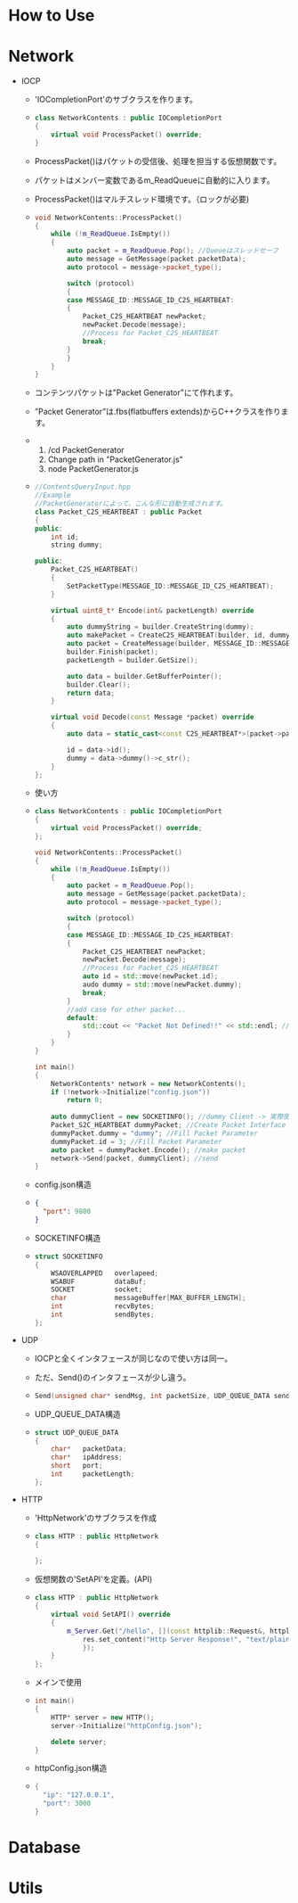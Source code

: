 # How to Use

# Network

- IOCP

  - 'IOCompletionPort'のサブクラスを作ります。

  - ```c++
    class NetworkContents : public IOCompletionPort
    {
    	virtual void ProcessPacket() override;
    }
    ```

  - ProcessPacket()はパケットの受信後、処理を担当する仮想関数です。

  - パケットはメンバー変数であるm_ReadQueueに自動的に入ります。

  - ProcessPacket()はマルチスレッド環境です。（ロックが必要)

  - ```c++
    void NetworkContents::ProcessPacket()
    {
        while (!m_ReadQueue.IsEmpty())
        {
            auto packet = m_ReadQueue.Pop(); //Queueはスレッドセーフ
            auto message = GetMessage(packet.packetData);
            auto protocol = message->packet_type();

            switch (protocol)
            {
            case MESSAGE_ID::MESSAGE_ID_C2S_HEARTBEAT:
            {
                Packet_C2S_HEARTBEAT newPacket;
                newPacket.Decode(message);
                //Process for Packet_C2S_HEARTBEAT
                break;
            }
            }
        }
    }
    ```

  - コンテンツパケットは"Packet Generator"にて作れます。

  - ”Packet Generator”は.fbs(flatbuffers extends)からC++クラスを作ります。

  - 1. /cd PacketGenerator
    2. Change path in "PacketGenerator.js" 
    3. node PacketGenerator.js

  - ```c++
    //ContentsQueryInput.hpp
    //Example
    //PacketGeneratorによって、こんな形に自動生成されます。
    class Packet_C2S_HEARTBEAT : public Packet
    {
    public:
        int id;
        string dummy;

    public:
        Packet_C2S_HEARTBEAT()
        {
            SetPacketType(MESSAGE_ID::MESSAGE_ID_C2S_HEARTBEAT);  
        }

        virtual uint8_t* Encode(int& packetLength) override
        {
            auto dummyString = builder.CreateString(dummy);
            auto makePacket = CreateC2S_HEARTBEAT(builder, id, dummyString);
            auto packet = CreateMessage(builder, MESSAGE_ID::MESSAGE_ID_C2S_HEARTBEAT, makePacket.Union());
            builder.Finish(packet);
            packetLength = builder.GetSize();

            auto data = builder.GetBufferPointer();
            builder.Clear();
            return data;
        }

        virtual void Decode(const Message *packet) override
        {
            auto data = static_cast<const C2S_HEARTBEAT*>(packet->packet());

            id = data->id();
            dummy = data->dummy()->c_str();
        }
    };
    ```

  - 使い方

  - ```c++
    class NetworkContents : public IOCompletionPort
    {
        virtual void ProcessPacket() override;
    };

    void NetworkContents::ProcessPacket()
    {
        while (!m_ReadQueue.IsEmpty())
        {
            auto packet = m_ReadQueue.Pop();
            auto message = GetMessage(packet.packetData);
            auto protocol = message->packet_type();

            switch (protocol)
            {
            case MESSAGE_ID::MESSAGE_ID_C2S_HEARTBEAT:
            {
                Packet_C2S_HEARTBEAT newPacket;
                newPacket.Decode(message);
                //Process for Packet_C2S_HEARTBEAT
              	auto id = std::move(newPacket.id);
              	audo dummy = std::move(newPacket.dummy);
                break;
            }
            //add case for other packet...
            default:
                std::cout << "Packet Not Defined!!" << std::endl; //Log...
            }
        }
    }

    int main()
    {
    	NetworkContents* network = new NetworkContents();
    	if (!network->Initialize("config.json"))
            return 0;
      
      	auto dummyClient = new SOCKETINFO(); //dummy Client -> 実際使用の時は後からのセッションにあるセッションベクトルから利用が効率的
        Packet_S2C_HEARTBEAT dummyPacket; //Create Packet Interface
        dummyPacket.dummy = "dummy"; //Fill Packet Parameter
        dummyPacket.id = 3; //Fill Packet Parameter
        auto packet = dummyPacket.Encode(); //make packet
        network->Send(packet, dummyClient); //send
    }
    ```

  - config.json構造

  - ```json
    {
      "port": 9800
    }
    ```

  - SOCKETINFO構造

  - ```c++
    struct SOCKETINFO
    {
    	WSAOVERLAPPED	overlapeed;
    	WSABUF			dataBuf;
    	SOCKET			socket;
    	char			messageBuffer[MAX_BUFFER_LENGTH];
    	int				recvBytes;
    	int				sendBytes;
    };
    ```

- UDP

  - IOCPと全くインタフェースが同じなので使い方は同一。
  - ただ、Send()のインタフェースが少し違う。


  - ```c++
    Send(unsigned char* sendMsg, int packetSize, UDP_QUEUE_DATA sendData);
    ```

  - UDP_QUEUE_DATA構造

  - ```c++
    struct UDP_QUEUE_DATA
    {
    	char*	packetData;
    	char*	ipAddress;
    	short	port;
    	int		packetLength;
    };
    ```

- HTTP

  - 'HttpNetwork'のサブクラスを作成

  - ```c++
    class HTTP : public HttpNetwork
    {
        
    };
    ```

  - 仮想関数の'SetAPI'を定義。(API)

  - ```c++
    class HTTP : public HttpNetwork
    {
        virtual void SetAPI() override
        {
            m_Server.Get("/hello", [](const httplib::Request&, httplib::Response& res) {
                res.set_content("Http Server Response!", "text/plain");
                });
        }
    };
    ```

  - メインで使用

  - ```c++
    int main()
    {
    	HTTP* server = new HTTP();
        server->Initialize("httpConfig.json");

        delete server;
    }
    ```

  - httpConfig.json構造

  - ```c++
    {
      "ip": "127.0.0.1",
      "port": 3000
    }
    ```



# Database



# Utils

